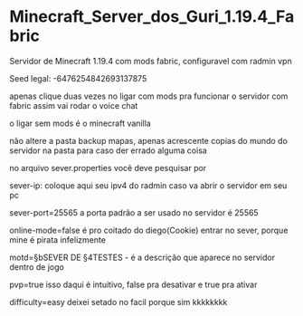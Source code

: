 # Minecraft_Server_dos_Guri_1.19.4_Fabric
Servidor de Minecraft 1.19.4 com mods fabric, configuravel com radmin vpn

Seed legal: -6476254842693137875

apenas clique duas vezes no ligar com mods pra funcionar o servidor com fabric assim vai  rodar o voice chat

o ligar sem mods é o minecraft vanilla


não altere a pasta backup mapas, apenas acrescente copias do mundo do servidor na pasta para caso der errado alguma coisa


no arquivo sever.properties você deve pesquisar por 

sever-ip: coloque aqui seu ipv4 do radmin caso va abrir o servidor em seu pc

sever-port=25565 a porta padrão a ser usado no servidor é 25565

online-mode=false é pro coitado do diego(Cookie) entrar no sever, porque mine é pirata infelizmente

motd=§bSEVER DE §4TESTES - é a descrição que aparece no servidor dentro de jogo

pvp=true isso daqui é intuitivo, false pra desativar e true pra ativar

difficulty=easy  deixei setado no facil porque sim kkkkkkkk